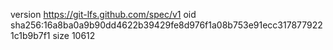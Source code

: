 version https://git-lfs.github.com/spec/v1
oid sha256:16a8ba0a9b90dd4622b39429fe8d976f1a08b753e91ecc3178779221c1b9b7f1
size 10612
